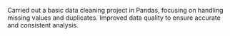 Carried out a basic data cleaning project in Pandas, focusing on handling missing values and duplicates. Improved data quality to ensure accurate and consistent analysis.
